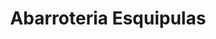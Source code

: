 ---
title: "Abarroteria Esquipulas"
url: /villa-canales/abarroteria-esquipulas/
shop: Lebensmittel
---